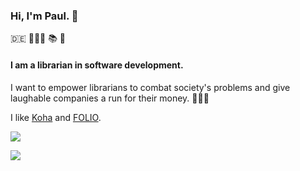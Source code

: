 <!--[![Header](https://github.com/pders01/pders01/blob/main/readme_header.png "Header")](https://paulderscheid.xyz)-->

### Hi, I'm Paul. 👋

🇩🇪 👨🏻‍💻 📚 🧐

#### I am a librarian in software development.

I want to empower librarians to combat society's problems and give laughable companies a run for their money. ✌🏻💸

I like [Koha](https://koha-community.org/) and [FOLIO](https://www.folio.org/).

<img align="center" src="https://github-readme-stats.vercel.app/api/<CARD_TYPE>/?username=pders01&theme=<THEME_NAME>" />

![](https://img.shields.io/badge/<WORD_ON_LEFT>-<WORD_ON_RIGHT>-informational?style=flat&logo=<LOGO_NAME>&logoColor=white&color=2bbc8a)




<!--
**pders01/pders01** is a ✨ _special_ ✨ repository because its `README.md` (this file) appears on your GitHub profile.

Here are some ideas to get you started:

- 🔭 I’m currently working on ...
- 🌱 I’m currently learning ...
- 👯 I’m looking to collaborate on ...
- 🤔 I’m looking for help with ...
- 💬 Ask me about ...
- 📫 How to reach me: ...
- 😄 Pronouns: ...
- ⚡ Fun fact: ...
-->
